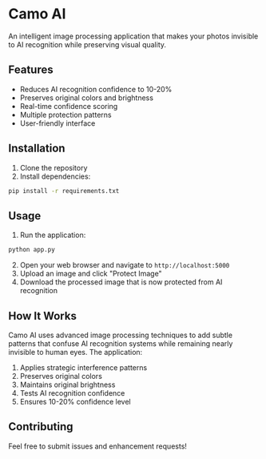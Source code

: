 # Camo AI

An intelligent image processing application that makes your photos invisible to AI recognition while preserving visual quality.

## Features

- Reduces AI recognition confidence to 10-20%
- Preserves original colors and brightness
- Real-time confidence scoring
- Multiple protection patterns
- User-friendly interface

## Installation

1. Clone the repository
2. Install dependencies:
```bash
pip install -r requirements.txt
```

## Usage

1. Run the application:
```bash
python app.py
```

2. Open your web browser and navigate to `http://localhost:5000`
3. Upload an image and click "Protect Image"
4. Download the processed image that is now protected from AI recognition

## How It Works

Camo AI uses advanced image processing techniques to add subtle patterns that confuse AI recognition systems while remaining nearly invisible to human eyes. The application:

1. Applies strategic interference patterns
2. Preserves original colors
3. Maintains original brightness
4. Tests AI recognition confidence
5. Ensures 10-20% confidence level

## Contributing

Feel free to submit issues and enhancement requests!
